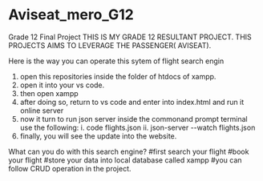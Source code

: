 # Aviseat_mero_G12
Grade 12 Final Project
THIS IS MY GRADE 12 RESULTANT PROJECT. THIS PROJECTS AIMS TO LEVERAGE THE PASSENGER( AVISEAT).

Here is the way you can operate this sytem of flight search engin
1. open this repositories inside the folder of htdocs of xampp.
2. open it into your vs code.
3. then open xampp
4. after doing so, return to vs code and enter into index.html and run it online server
5. now it turn to run json server inside the commonand prompt terminal use the following: i. code flights.json  ii. json-server --watch flights.json
6. finally, you will see the update into the website.

What can you do with this search engine?
#first search your flight
#book your flight
#store your data into local database called xampp
#you can follow CRUD operation in the project.
